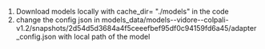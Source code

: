 1. Download models locally with cache_dir= "./models" in the code
2. change the config json in models_data/models--vidore--colpali-v1.2/snapshots/2d54d5d3684a4f5ceeefbef95df0c94159fd6a45/adapter_config.json with local path of the model